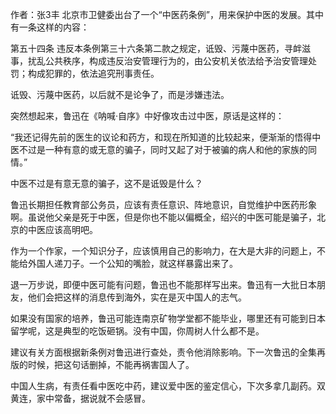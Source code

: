 作者：张3丰 北京市卫健委出台了一个“中医药条例”，用来保护中医的发展。其中有一条这样的内容：

第五十四条 违反本条例第三十六条第二款之规定，诋毁、污蔑中医药，寻衅滋事，扰乱公共秩序，构成违反治安管理行为的，由公安机关依法给予治安管理处罚；构成犯罪的，依法追究刑事责任。

诋毁、污蔑中医药，以后就不是论争了，而是涉嫌违法。 

突然想起来，鲁迅在《呐喊·自序》中好像攻击过中医，原话是这样的：

&#8220;我还记得先前的医生的议论和药方，和现在所知道的比较起来，便渐渐的悟得中医不过是一种有意的或无意的骗子，同时又起了对于被骗的病人和他的家族的同情。&#8221;

中医不过是有意无意的骗子，这不是诋毁是什么？

鲁迅长期担任教育部公务员，应该有责任意识、阵地意识，自觉维护中医药形象啊。虽说他父亲是死于中医，但是你也不能以偏概全，绍兴的中医可能是骗子，北京的中医应该高明吧。

作为一个作家，一个知识分子，应该慎用自己的影响力，在大是大非的问题上，不能给外国人递刀子。一个公知的嘴脸，就这样暴露出来了。

退一万步说，即便中医可能有问题，鲁迅也不能那样写出来。鲁迅有一大批日本朋友，他们会把这样的消息传到海外，实在是灭中国人的志气。

如果没有国家的培养，鲁迅可能连南京矿物学堂都不能毕业，哪里还有可能到日本留学呢，这是典型的吃饭砸锅。没有中国，你周树人什么都不是。

建议有关方面根据新条例对鲁迅进行查处，责令他消除影响。下一次鲁迅的全集再版的时候，把这句话删掉，不能再祸害国人了。

中国人生病，有责任看中医吃中药，建议爱中医的鉴定信心，下次多拿几副药。双黄连，家中常备，据说就不会感冒。 
